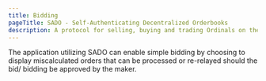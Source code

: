 ```yaml
---
title: Bidding
pageTitle: SADO - Self-Authenticating Decentralized Orderbooks
description: A protocol for selling, buying and trading Ordinals on the bitcoin network.
---
```


The application utilizing SADO can enable simple bidding by choosing to display miscalculated orders that can be processed or re-relayed should the bid/ bidding be approved by the maker.

